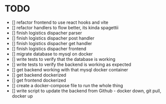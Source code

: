 # TODO

- [] refactor frontend to use react hooks and vite
- [] refactor handlers to flow better, its kinda spagettii
- [] finish logistics dispacher parser
- [] finish logistics dispacher post handler
- [] finish logistics dispacher get handler
- [] finish logistics dispacher frontend
- [] migrate database to mysql on docker
- [] write tests to verify that the database is working
- [] write tests to verify the backend is working as expected
- [] get backend working with that mysql docker container
- [] get backend dockerized
- [] get frontend dockerized
- [] create a docker-compose file to run the whole thing
- [] write script to update the backend from Github - docker down, git pull, docker up
